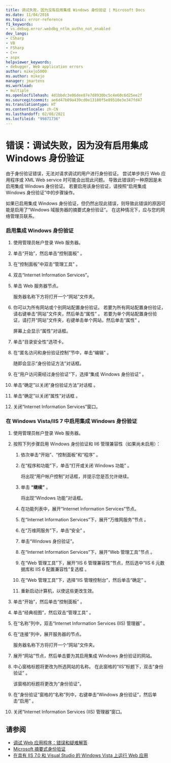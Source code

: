 ```yaml
---
title: 调试失败，因为没有启用集成 Windows 身份验证 | Microsoft Docs
ms.date: 11/04/2016
ms.topic: error-reference
f1_keywords:
- vs.debug.error.webdbg_ntlm_authn_not_enabled
dev_langs:
- CSharp
- VB
- FSharp
- C++
- aspx
helpviewer_keywords:
- debugger, Web application errors
author: mikejo5000
ms.author: mikejo
manager: jmartens
ms.workload:
- multiple
ms.openlocfilehash: 4d1bbdc3e06dee87e7d8930bc5c4e60c6d25ee2f
ms.sourcegitcommit: ae6d47b09a439cd0e13180f5e89510e3e347fd47
ms.translationtype: HT
ms.contentlocale: zh-CN
ms.lasthandoff: 02/08/2021
ms.locfileid: "99871736"
---
```

# <a name="error-debugging-failed-because-integrated-windows-authentication-is-not-enabled"></a>错误：调试失败，因为没有启用集成 Windows 身份验证
由于身份验证错误，无法对请求调试的用户进行身份验证。 尝试单步执行 Web 应用程序或 XML Web service 时可能会出现此问题。 导致此错误的一种原因是未启用集成 Windows 身份验证。 若要启用该身份验证，请按照“启用集成 Windows 身份验证”中的步骤操作。

 如果已启用集成 Windows 身份验证，但仍然出现此错误，则导致此错误的原因可能是启用了“Windows 域服务器的摘要式身份验证”。 在这种情况下，应与您的网络管理员联系。

### <a name="to-enable-integrated-windows-authentication"></a>启用集成 Windows 身份验证

1. 使用管理员帐户登录 Web 服务器。

2. 单击“开始”，然后单击“控制面板” 。

3. 在“控制面板”中双击“管理工具” 。

4. 双击“Internet Information Services”。

5. 单击 Web 服务器节点。

     服务器名称下方将打开一个“网站”文件夹。

6. 你可以为所有网站或个别网站配置身份验证。 若要为所有网站配置身份验证，请右键单击“网站”文件夹，然后单击“属性” 。 若要为单个网站配置身份验证，请打开“网站”文件夹，右键单击单个网站，然后单击“属性” 。

     屏幕上会显示“属性”对话框。

7. 单击“目录安全性”选项卡。

8. 在“匿名访问和身份验证控制”节中，单击“编辑” 。

     随即会显示“身份验证方法”对话框。

9. 在“用户访问需经过身份验证”下，选择“集成 Windows 身份验证” 。

10. 单击“确定”以关闭“身份验证方法”对话框 。

11. 单击“确定”以关闭“属性”对话框 。

12. 关闭“Internet Information Services”窗口。

### <a name="to-enable-integrated-windows-authentication-in-windows-vistaiis-7"></a>在 Windows Vista/IIS 7 中启用集成 Windows 身份验证

1. 使用管理员帐户登录 Web 服务器。

2. 按照下列步骤启用 Windows 身份验证和 II6 管理兼容性（如果尚未启用）：

    1. 依次单击“开始”、“控制面板”和“程序”  。

    2. 在“程序和功能”下，单击“打开或关闭 Windows 功能” 。

         将出现“用户帐户控制”对话框，并提示您是否允许继续。

    3. 单击 **“继续”** 。

         将出现“Windows 功能”对话框。

    4. 在功能列表中，展开“Internet Information Services”节点。

    5. 在“Internet Information Services”下，展开“万维网服务”节点 。

    6. 在“万维网服务”下，单击“安全” 。

    7. 单击“Windows 身份验证”。

    8. 在“Internet Information Services”下，展开“Web 管理工具”节点 。

    9. 在“Web 管理工具”下，展开“IIS 6 管理兼容性”节点，然后选中“IIS 6 元数据库和 IIS 6 配置兼容性”复选框  。

    10. 在“Web 管理工具”下，选择“IIS 管理控制台”，然后单击“确定”  。

    11. 重新启动计算机，以使这些更改生效。

3. 单击“开始”，然后单击“控制面板” 。

4. 单击“经典视图”，然后双击“管理工具” 。

5. 在“名称”列中，双击“Internet Information Services (IIS) 管理器” 。

6. 在“连接”列中，展开服务器的节点。

     服务器名称下方将打开一个“网站”文件夹。

7. 展开“网站”节点，然后单击要为其启用集成 Windows 身份验证的网站。

8. 中心窗格标题将更改为所选网站的名称。 在此窗格的“IIS”标题下，双击“身份验证” 。

     该窗格的标题将更改为“身份验证”。

9. 在“身份验证”窗格的“名称”列中，右键单击“Windows 身份验证”，然后单击“启用”   。

10. 关闭“Internet Information Services (IIS) 管理器”窗口。

## <a name="see-also"></a>请参阅
- [调试 Web 应用程序：错误和疑难解答](../debugger/debugging-web-applications-errors-and-troubleshooting.md)
- [Microsoft 摘要式身份验证](/windows/win32/secauthn/microsoft-digest-authentication)
- [在具有 IIS 7.0 和 Visual Studio 的 Windows Vista 上运行 Web 应用](/previous-versions/aa964620(v=vs.140))